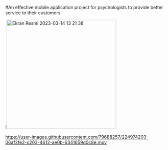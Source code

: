 #An effective mobile application project for psychologists to provide better service to their customers


!<img width="343" alt="Ekran Resmi 2023-03-14 13 21 38" src="https://user-images.githubusercontent.com/79688257/224973471-d66ecc88-1903-4042-8cd8-376e28aadefe.png">


https://user-images.githubusercontent.com/79688257/224974203-06af2fe2-c203-4612-ae0b-6341659d0c8e.mov

